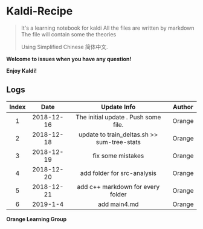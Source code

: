 # Kaldi-Recipe
> It's a learning notebook for kaldi
> All the files are written by markdown
> The file will contain some the theories
>
> Using Simplified Chinese 简体中文.



**Welcome to issues when you have any question!**

**Enjoy Kaldi!**

## Logs

| Index |    Date    |                 Update Info                 | Author |
| :---: | :--------: | :-----------------------------------------: | :----: |
|   1   | 2018-12-16 |    The initial update . Push some file.     | Orange |
|   2   | 2018-12-18 | update to train_deltas.sh >> sum-tree-stats | Orange |
|   3   | 2018-12-19 |              fix some mistakes              | Orange |
|   4   | 2018-12-20 |         add folder for src-analysis         | Orange |
|   5   | 2018-12-21 |      add c++ markdown for every folder      | Orange |
|   6   |  2019-1-4  |                add main4.md                 | Orange |



**Orange Learning Group**